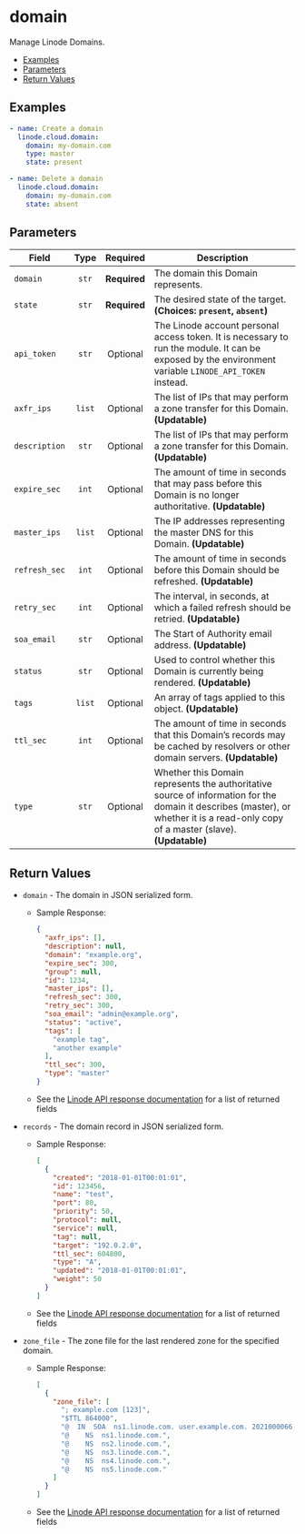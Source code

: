 # domain

Manage Linode Domains.

- [Examples](#examples)
- [Parameters](#parameters)
- [Return Values](#return-values)

## Examples

```yaml
- name: Create a domain 
  linode.cloud.domain:
    domain: my-domain.com
    type: master
    state: present
```

```yaml
- name: Delete a domain
  linode.cloud.domain:
    domain: my-domain.com
    state: absent
```


## Parameters

| Field     | Type | Required | Description                                                                  |
|-----------|------|----------|------------------------------------------------------------------------------|
| `domain` | <center>`str`</center> | <center>**Required**</center> | The domain this Domain represents.   |
| `state` | <center>`str`</center> | <center>**Required**</center> | The desired state of the target.  **(Choices: `present`, `absent`)** |
| `api_token` | <center>`str`</center> | <center>Optional</center> | The Linode account personal access token. It is necessary to run the module. It can be exposed by the environment variable `LINODE_API_TOKEN` instead.   |
| `axfr_ips` | <center>`list`</center> | <center>Optional</center> | The list of IPs that may perform a zone transfer for this Domain.  **(Updatable)** |
| `description` | <center>`str`</center> | <center>Optional</center> | The list of IPs that may perform a zone transfer for this Domain.  **(Updatable)** |
| `expire_sec` | <center>`int`</center> | <center>Optional</center> | The amount of time in seconds that may pass before this Domain is no longer authoritative.  **(Updatable)** |
| `master_ips` | <center>`list`</center> | <center>Optional</center> | The IP addresses representing the master DNS for this Domain.  **(Updatable)** |
| `refresh_sec` | <center>`int`</center> | <center>Optional</center> | The amount of time in seconds before this Domain should be refreshed.  **(Updatable)** |
| `retry_sec` | <center>`int`</center> | <center>Optional</center> | The interval, in seconds, at which a failed refresh should be retried.  **(Updatable)** |
| `soa_email` | <center>`str`</center> | <center>Optional</center> | The Start of Authority email address.  **(Updatable)** |
| `status` | <center>`str`</center> | <center>Optional</center> | Used to control whether this Domain is currently being rendered.  **(Updatable)** |
| `tags` | <center>`list`</center> | <center>Optional</center> | An array of tags applied to this object.  **(Updatable)** |
| `ttl_sec` | <center>`int`</center> | <center>Optional</center> | The amount of time in seconds that this Domain’s records may be cached by resolvers or other domain servers.  **(Updatable)** |
| `type` | <center>`str`</center> | <center>Optional</center> | Whether this Domain represents the authoritative source of information for the domain it describes (master), or whether it is a read-only copy of a master (slave).  **(Updatable)** |

## Return Values

- `domain` - The domain in JSON serialized form.

    - Sample Response:
        ```json
        {
          "axfr_ips": [],
          "description": null,
          "domain": "example.org",
          "expire_sec": 300,
          "group": null,
          "id": 1234,
          "master_ips": [],
          "refresh_sec": 300,
          "retry_sec": 300,
          "soa_email": "admin@example.org",
          "status": "active",
          "tags": [
            "example tag",
            "another example"
          ],
          "ttl_sec": 300,
          "type": "master"
        }
        ```
    - See the [Linode API response documentation](https://www.linode.com/docs/api/domains/#domain-view) for a list of returned fields


- `records` - The domain record in JSON serialized form.

    - Sample Response:
        ```json
        [
          {
            "created": "2018-01-01T00:01:01",
            "id": 123456,
            "name": "test",
            "port": 80,
            "priority": 50,
            "protocol": null,
            "service": null,
            "tag": null,
            "target": "192.0.2.0",
            "ttl_sec": 604800,
            "type": "A",
            "updated": "2018-01-01T00:01:01",
            "weight": 50
          }
        ]
        ```
    - See the [Linode API response documentation](https://www.linode.com/docs/api/domains/#domain-record-view) for a list of returned fields


- `zone_file` - The zone file for the last rendered zone for the specified domain.

    - Sample Response:
        ```json
        [
          {
            "zone_file": [
              "; example.com [123]",
              "$TTL 864000",
              "@  IN  SOA  ns1.linode.com. user.example.com. 2021000066 14400 14400 1209600 86400",
              "@    NS  ns1.linode.com.",
              "@    NS  ns2.linode.com.",
              "@    NS  ns3.linode.com.",
              "@    NS  ns4.linode.com.",
              "@    NS  ns5.linode.com."
            ]
          }
        ]
        ```
    - See the [Linode API response documentation](https://www.linode.com/docs/api/domains/#domain-zone-file-view) for a list of returned fields


